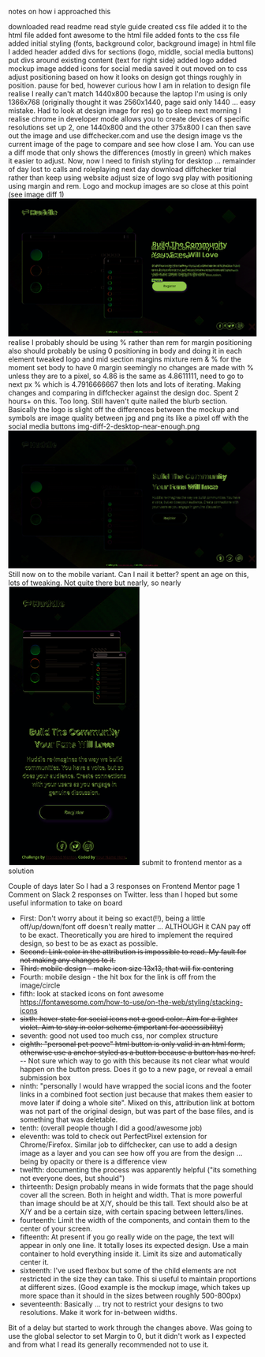 notes on how i approached this

downloaded
read readme
read style guide
created css file
added it to the html file
added font awesome to the html file
added fonts to the css file
added initial styling (fonts, background color, background image)
in html file I 
    added header
    added divs for sections (logo, middle, social media buttons)
    put divs around existing content (text for right side)
    added logo
    added mockup image
    added icons for social media
    saved it out
moved on to css
    adjust positioning based on how it looks on design
    got things roughly in position.
    pause for bed, however curious how I am in relation to design file
    realise I really can't match 1440x800 because the laptop I'm using is only 1366x768 (originally thought it was 2560x1440, page said only 1440 ... easy mistake. Had to look at design image for res)
go to sleep
next morning I realise
    chrome in developer mode allows you to create devices of specific resolutions
    set up 2, one 1440x800 and the other 375x800
    I can then save out the image and use diffchecker.com and use the design image vs the current image of the page to compare and see how close I am. You can use a diff mode that only shows the differences (mostly in green) which makes it easier to adjust.
    Now, now I need to finish styling for desktop ...
    remainder of day lost to calls and roleplaying
next day 
    download diffchecker trial rather than keep using website
    adjust size of logo svg
    play with positioning using margin and rem. Logo and mockup images are so close at this point (see image diff 1)
    ![alt](image-diff-1.png)
    realise I probably should be using % rather than rem for margin positioning
    also should probably be using 0 positioning in body and doing it in each element
    tweaked logo and mid section margins mixture rem & % for the moment
    set body to have 0 margin
    seemingly no changes are made with % unless they are to a pixel, so 4.86 is the same as 4.8611111, need to go to next px % which is 4.7916666667
    then lots and lots of iterating. Making changes and comparing in diffchecker against the design doc.
    Spent 2 hours+ on this. Too long.
    Still haven't quite nailed the blurb section.
        Basically the logo is slight off
        the differences between the mockup and symbols are image quality between jpg and png
        its like a pixel off with the social media buttons
    img-diff-2-desktop-near-enough.png
    ![alt](img-diff-2-desktop-near-enough.png)
    Still now on to the mobile variant. Can I nail it better?
    spent an age on this, lots of tweaking. Not quite there but nearly, so nearly
    ![mobileimage](mob-img-diff-1.png)
    submit to frontend mentor as a solution

Couple of days later
    So I had a 3 responses on Frontend Mentor page
    1 Comment on Slack
    2 responses on Twitter. 
    less than I hoped but some useful information to take on board

* First: Don't worry about it being so exact(!!), being a little off/up/down/font off doesn't really matter ... ALTHOUGH it CAN pay off to be exact. Theoretically you are hired to implement the required design, so best to be as exact as possible.
* ~~Second: Link color in the attribution is impossible to read. My fault for not making any changes to it.~~
* ~~Third: mobile design - make icon size 13x13, that will fix centering~~
* Fourth: mobile design - the hit box for the link is off from the image/circle
* fifth: look at stacked icons on font awesome https://fontawesome.com/how-to-use/on-the-web/styling/stacking-icons
* ~~sixth: hover state for social icons not a good color. Aim for a lighter violet. Aim to stay in color scheme (important for accessibility)~~
* seventh: good not used too much css, nor complex structure
* ~~eighth: "personal pet peeve" html button is only valid in an html form, otherwise use a anchor styled as a button because a button has no href.~~ -- Not sure which way to go with this because its not clear what would happen on the button press. Does it go to a new page, or reveal a email submission box
* ninth: "personally I would have wrapped the social icons and the footer links in a combined foot section just because that makes them easier to move later if doing a whole site". Mixed on this, attribution link at bottom was not part of the original design, but was part of the base files, and is something that was deletable. 
* tenth: (overall people though I did a good/awesome job)
* eleventh: was told to check out PerfectPixel extension for Chrome/Firefox. Similar job to diffchecker, can use to add a design image as a layer and you can see how off you are from the design ... being by opacity or there is a difference view
* twelfth: documenting the process was apparently helpful ("its something not everyone does, but should")
* thirteenth: Design probably means in wide formats that the page should cover all the screen. Both in height and width. That is more powerful than image should be at X/Y, should be this tall. Text should also be at X/Y and be a certain size, with certain spacing between letters/lines.
* fourteenth: Limit the width of the components, and contain them to the center of your screen.
* fifteenth: At present if you go really wide on the page, the text will appear in only one line. It totally loses its expected design. Use a main container to hold everything inside it. Limit its size and automatically center it.
* sixteenth: I've used flexbox but some of the child elements are not restricted in the size they can take. This si useful to maintain proportions at different sizes. (Good example is the mockup image, which takes up more space than it should in the sizes between roughly 500-800px)
* seventeenth: Basically ... try not to restrict your designs to two resolutions. Make it work for in-between widths.

Bit of a delay but started to work through the changes above.
Was going to use the global selector to set Margin to 0, but it didn't work as I expected and from what I read its generally recommended not to use it.